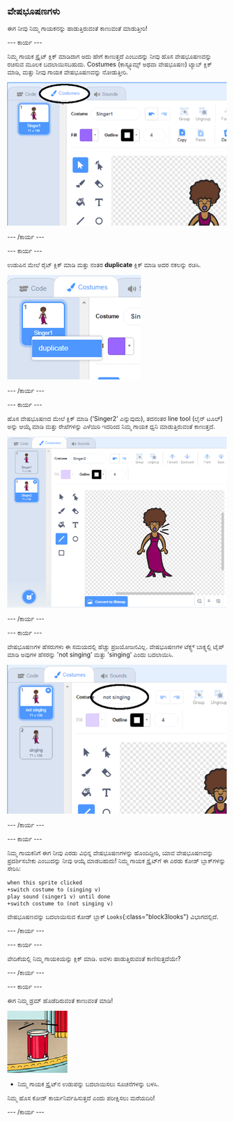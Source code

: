 ## ವೇಷಭೂಷಣಗಳು

ಈಗ ನೀವು ನಿಮ್ಮ ಗಾಯಕನನ್ನು ಹಾಡುತ್ತಿರುವಂತೆ ಕಾಣುವಂತೆ ಮಾಡುತ್ತೀರಿ!

--- ಕಾರ್ಯ ---

ನಿಮ್ಮ ಗಾಯಕ ಸ್ಪ್ರೈಟ್ ಕ್ಲಿಕ್ ಮಾಡಿದಾಗ ಅದು ಹೇಗೆ ಕಾಣುತ್ತದೆ ಎಂಬುದನ್ನು ನೀವು ಹೊಸ ವೇಷಭೂಷಣವನ್ನು ರಚಿಸುವ ಮೂಲಕ ಬದಲಾಯಿಸಬಹುದು. Costumes (ಕಾಸ್ಟ್ಯೂಮ್ಸ್ ಅಥವಾ ವೇಷಭೂಷಣ) ಟ್ಯಾಬ್ ಕ್ಲಿಕ್ ಮಾಡಿ, ಮತ್ತು ನೀವು ಗಾಯಕ ವೇಷಭೂಷಣವನ್ನು ನೋಡುತ್ತೀರಿ.

![ಸ್ಕ್ರೀನ್‍ಶಾಟ್](images/band-singer-costume-annotated.png)

--- /ಕಾರ್ಯ ---

--- ಕಾರ್ಯ ---

ಉಡುಪಿನ ಮೇಲೆ ರೈಟ್ ಕ್ಲಿಕ್ ಮಾಡಿ ಮತ್ತು ನಂತರ **duplicate** ಕ್ಲಿಕ್ ಮಾಡಿ ಅದರ ನಕಲನ್ನು ರಚಿಸಿ.

![ಸ್ಕ್ರೀನ್‍ಶಾಟ್](images/band-singer-duplicate.png)

--- /ಕಾರ್ಯ ---

--- ಕಾರ್ಯ ---

ಹೊಸ ವೇಷಭೂಷಣದ ಮೇಲೆ ಕ್ಲಿಕ್ ಮಾಡಿ ('Singer2' ಎನ್ನುವುದು), ತದನಂತರ line tool (ಲೈನ್ ಟೂಲ್) ಅನ್ನು ಆಯ್ಕೆ ಮಾಡಿ ಮತ್ತು ರೇಖೆಗಳನ್ನು ಎಳೆಯಿರಿ ಇದರಿಂದ ನಿಮ್ಮ ಗಾಯಕ ಧ್ವನಿ ಮಾಡುತ್ತಿರುವಂತೆ ಕಾಣುತ್ತದೆ.

![ಸ್ಕ್ರೀನ್‍ಶಾಟ್](images/band-singer-click.png)

--- /ಕಾರ್ಯ ---

--- ಕಾರ್ಯ ---

ವೇಷಭೂಷಣಗಳ ಹೆಸರುಗಳು ಈ ಸಮಯದಲ್ಲಿ ಹೆಚ್ಚು ಪ್ರಜಯೋಜನವಿಲ್ಲ. ವೇಷಭೂಷಣಗಳ ಟೆಕ್ಸ್ಟ್ ಬಾಕ್ಸ್ನಲ್ಲಿ ಟೈಪ್ ಮಾಡಿ ಅವುಗಳ ಹೆಸರನ್ನು 'not singing' ಮತ್ತು 'singing' ಎಂದು ಬದಲಾಯಿಸಿ.

![ಸ್ಕ್ರೀನ್‍ಶಾಟ್](images/band-singer-name-annotated.png)

--- /ಕಾರ್ಯ ---

--- ಕಾರ್ಯ ---

ನಿಮ್ಮ ಗಾಯಕನಿಗೆ ಈಗ ನೀವು ಎರಡು ವಿಭಿನ್ನ ವೇಷಭೂಷಣಗಳನ್ನು ಹೊಂದಿದ್ದೀರಿ, ಯಾವ ವೇಷಭೂಷಣವನ್ನು ಪ್ರದರ್ಶಿಸಬೇಕು ಎಂಬುದನ್ನು ನೀವು ಆಯ್ಕೆ ಮಾಡಬಹುದು! ನಿಮ್ಮ ಗಾಯಕ ಸ್ಪ್ರೈಟ್‌ಗೆ ಈ ಎರಡು ಕೋಡ್ ಬ್ಲಾಕ್‌ಗಳನ್ನು ಸೇರಿಸಿ:

```blocks3
when this sprite clicked
+switch costume to (singing v)
play sound (singer1 v) until done
+switch costume to (not singing v)
```

ವೇಷಭೂಷಣವನ್ನು ಬದಲಾಯಿಸುವ ಕೋಡ್ ಬ್ಲಾಕ್ `Looks`{:class="block3looks"} ವಿಭಾಗದಲ್ಲಿದೆ.

--- /ಕಾರ್ಯ ---

--- ಕಾರ್ಯ ---

ವೇದಿಕೆಯಲ್ಲಿ ನಿಮ್ಮ ಗಾಯಕಿಯನ್ನು ಕ್ಲಿಕ್ ಮಾಡಿ. ಅವಳು ಹಾಡುತ್ತಿರುವಂತೆ ಕಾಣಿಸುತ್ತದೆಯೇ?

--- /ಕಾರ್ಯ ---

--- ಕಾರ್ಯ ---

ಈಗ ನಿಮ್ಮ ಡ್ರಮ್ ಹೊಡೆದಿರುವಂತೆ ಕಾಣುವಂತೆ ಮಾಡಿ!

![ಸ್ಕ್ರೀನ್‍ಶಾಟ್](images/band-drum-final.png)

- ನಿಮ್ಮ ಗಾಯಕ ಸ್ಪ್ರೈಟ್‌ನ ಉಡುಪನ್ನು ಬದಲಾಯಿಸಲು ಸೂಚನೆಗಳನ್ನು ಬಳಸಿ.

ನಿಮ್ಮ ಹೊಸ ಕೋಡ್ ಕಾರ್ಯನಿರ್ವಹಿಸುತ್ತದೆ ಎಂದು ಪರೀಕ್ಷಿಸಲು ಮರೆಯದಿರಿ!

--- /ಕಾರ್ಯ ---
